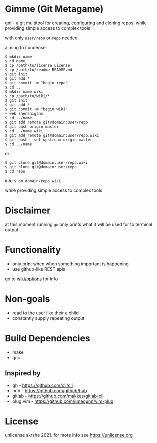 # Gimme (Git Metagame)
gm - a git multitool for creating, configuring and cloning
repos, while providing simple access to complex tools

with only `user/repo` or `repo` needed.

aiming to condense:

```console
$ mkdir name
$ cd name
$ cp /path/to/license License
$ cp /path/to/readme README.md
$ git init
$ git add *
$ git commit -m "begin repo"
$ cd ..
$ mkdir name wiki
$ cp /path/to/wiki/* .
$ git init
$ git add *
$ git commit -m "begin wiki"
~ web shenanigans
$ cd ../name
$ git add remote git@domain:user/repo
$ git push origin master
$ cd ../name.wiki
$ git add remote git@domain:user/repo.wiki
$ git push --set-upstream origin master
$ cd ../name
```

or

```console
$ git clone git@domain:user/repo.wiki
$ git clone git@domain:user/repo
$ cd repo
```

into `$ gm domain/repo.wiki`

while providing simple access to complex tools

# Disclaimer
at this moment running `gm` only prints what it will be used for to terminal output.

# Functionality
- only print when when something important is happening
- use github-like REST apis

go to [wiki/options](options.md) for info

# Non-goals
- read to the user like their a child
- constantly supply repeating output

# Build Dependencies
- make
- gcc

## Inspired by
- gh - <https://github.com/cli/cli>
- hub - <https://github.com/github/hub>
- gitlab - <https://github.com/makkes/gitlab-cli>
- plug.vim - <https://github.com/junegunn/vim-plug>

# License
unlicense skrshe 2021. for more info see <https://unlicense.org>
